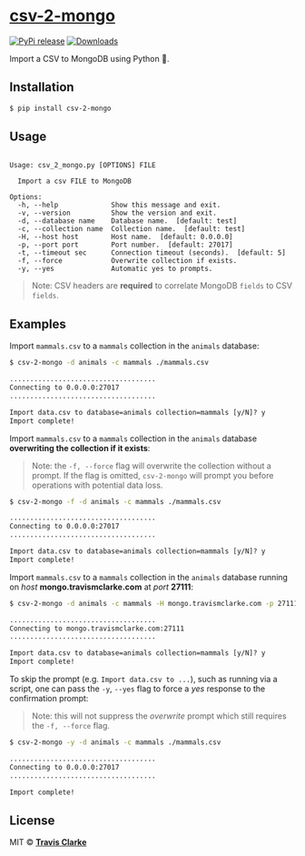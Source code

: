 # [csv-2-mongo](https://pypi.org/project/csv-2-mongo/)

[![PyPi release](https://img.shields.io/pypi/v/csv-2-mongo.svg)](https://pypi.org/project/csv-2-mongo/)
[![Downloads](https://pepy.tech/badge/csv-2-mongo)](https://pepy.tech/project/csv-2-mongo)

Import a CSV to MongoDB using Python 🐍.

## Installation

```bash
$ pip install csv-2-mongo
```

## Usage

```text

Usage: csv_2_mongo.py [OPTIONS] FILE

  Import a csv FILE to MongoDB

Options:
  -h, --help             Show this message and exit.
  -v, --version          Show the version and exit.
  -d, --database name    Database name.  [default: test]
  -c, --collection name  Collection name.  [default: test]
  -H, --host host        Host name.  [default: 0.0.0.0]
  -p, --port port        Port number.  [default: 27017]
  -t, --timeout sec      Connection timeout (seconds).  [default: 5]
  -f, --force            Overwrite collection if exists.
  -y, --yes              Automatic yes to prompts.

```

> Note: CSV headers are **required** to correlate MongoDB `fields` to CSV `fields`. 

## Examples

Import `mammals.csv` to a `mammals` collection in the  `animals` database:

```bash
$ csv-2-mongo -d animals -c mammals ./mammals.csv
```

```txt
....................................
Connecting to 0.0.0.0:27017
....................................

Import data.csv to database=animals collection=mammals [y/N]? y
Import complete!
```

Import `mammals.csv` to a `mammals` collection in the  `animals` database **overwriting the collection if it exists**:

> Note: the `-f, --force` flag will overwrite the collection without a prompt. If the flag is omitted, `csv-2-mongo` will prompt you before operations with potential data loss.

```bash
$ csv-2-mongo -f -d animals -c mammals ./mammals.csv
```

```txt
....................................
Connecting to 0.0.0.0:27017
....................................

Import data.csv to database=animals collection=mammals [y/N]? y
Import complete!
```

Import `mammals.csv` to a `mammals` collection in the  `animals` database running on *host* **mongo.travismclarke.com** at *port* **27111**:

```bash
$ csv-2-mongo -d animals -c mammals -H mongo.travismclarke.com -p 27111 ./mammals.csv
```

```txt
....................................
Connecting to mongo.travismclarke.com:27111
....................................

Import data.csv to database=animals collection=mammals [y/N]? y
Import complete!
```

To skip the prompt (e.g. `Import data.csv to ...`), such as running via a script, one can pass the `-y`, `--yes` flag to force a *yes* response to the confirmation prompt:

> Note: this will not suppress the *overwrite* prompt which still requires the `-f, --force` flag.

```bash
$ csv-2-mongo -y -d animals -c mammals ./mammals.csv
```

```txt
....................................
Connecting to 0.0.0.0:27017
....................................

Import complete!
```


## License

MIT &copy; [**Travis Clarke**](https://blog.travismclarke.com/)
